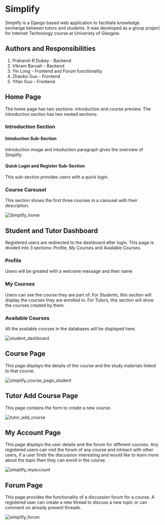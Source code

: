 # Simplify

Simplify is a Django based web application to facilitate knowledge exchange between tutors and students. It was developed as a group project for Internet Technology course at Univeristy of Glasgow.

## Authors and Responsibilities
1. Praharsh R Dubey - Backend
2. Vikram Baruah - Backend
3. Yin Long - Frontend and Forum functionality
4. Zhaobo Guo - Frontend
5. Yifan Guo - Frontend

## Home Page

The home page has two sections: introduction and course preview. The introduction section has two nested sections:

### Introduction Section
#### Intoduction Sub-Section

Introduction image and intoduction paragraph gives the overview of Simplify.

#### Quick Login and Register Sub-Section

This sub-section provides users with a quick login.

### Course Carousel

This section shows the first three courses in a carousel with their description.

![Simplify_home](https://github.com/praharsh05/ITech-Group/assets/75966397/2747cfa1-82fc-459c-a74e-46dcbd55a9fd)

## Student and Tutor Dashboard

Registered users are redirected to the dashboard after login.
This page is divided into 3 sections: Profile, My Courses and Available Courses.

### Profile

Users will be greated with a welcome message and their name

### My Courses

Users can see the course they are part of. For Students, this section will display the courses they are enrolled in. For Tutors, this section will show the courses created by them.

### Available Courses

All the available courses in the databases will be displayed here.

![student_dashboard](https://github.com/praharsh05/ITech-Group/assets/75966397/d655eca9-076b-4014-b269-dc315975f807)

## Course Page

This page displays the details of the course and the study materials linked to that course.

![simplify_course_page_student](https://github.com/praharsh05/ITech-Group/assets/75966397/61a8f6f4-79df-45af-a4c7-5c43a3004f6c)

## Tutor Add Course Page

This page contains the form to create a new course.

![tutor_add_course](https://github.com/praharsh05/ITech-Group/assets/75966397/1f9554c1-ba0c-4759-a72f-146029c89833)

## My Account Page

This page displays the user details and the forum for different courses. Any registered users can visit the forum of any course and intreact with other users, if a user finds the discussion interesting and would like to learn more about the topic then they can enroll in the course.

![simplify_myaccount](https://github.com/praharsh05/ITech-Group/assets/75966397/f966e606-b274-41f5-a91b-77dfa13343a2)

## Forum Page

This page provides the functionality of a discussion forum for a course. A registered user can create a new thread to discuss a new topic or can comment on already present threads.

![simplify_forum](https://github.com/praharsh05/ITech-Group/assets/75966397/cd5ebeda-c70e-4fdb-bb07-60c0e9e5a8ff)

